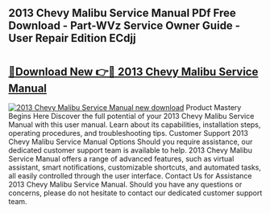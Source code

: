 ## 2013 Chevy Malibu Service Manual PDf Free Download - Part-WVz Service Owner Guide - User Repair Edition ECdjj

# <h2><a href="http://bc1335.oget.top/?id=2013+Chevy+Malibu+Service+Manual">🔗Download New 👉🔴 2013 Chevy Malibu Service Manual</a></h2>

[![2013 Chevy Malibu Service Manual new download](https://i.imgur.com/5g1atiW.png)](http://bc1335.oget.top/?id=2013+Chevy+Malibu+Service+Manual)
Product Mastery Begins Here Discover the full potential of your 2013 Chevy Malibu Service Manual with this user manual. Learn about its capabilities, installation steps, operating procedures, and troubleshooting tips. Customer Support 2013 Chevy Malibu Service Manual Options Should you require assistance, our dedicated customer support team is available to help. 2013 Chevy Malibu Service Manual offers a range of advanced features, such as virtual assistant, smart notifications, customizable shortcuts, and automated tasks, all easily controlled through the user interface. Contact Us for Assistance 2013 Chevy Malibu Service Manual. Should you have any questions or concerns, please do not hesitate to contact our dedicated customer support team.
